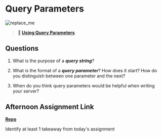 # Query Parameters

![replace_me](https://codeworks.blob.core.windows.net/public/assets/img/illustrations/placeholder.svg)

> **📖 [Using Query Parameters](https://codeworksacademy.com/fs-student-guide/resources/wk5/01-Query-Parameters)**

## Questions

1. What is the purpose of a ***query string***?

2. What is the format of a ***query parameter***? How does it start? How do you distinguish between one parameter and the next?

3. When do you think query parameters would be helpful when writing your server?

## Afternoon Assignment Link

**[Repo](https://github.com/Alexmquan/<ASSIGNMENT_REPO>)**

Identify at least 1 takeaway from today's assignment
